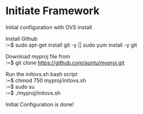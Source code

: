 # Initiate Framework
Initial configuration with OVS install

Install Github    
:~$ sudo apt-get install git -y || sudo yum install -y git

Download myproj file from   
:~$ git clone https://github.com/auntu/myproj.git

Run the initovs.sh bash script   
:~$ chmod 750 myproj/initovs.sh   
:~$ sudo su   
:~$ ./myproj/initovs.sh

Initial Configuration is done!
